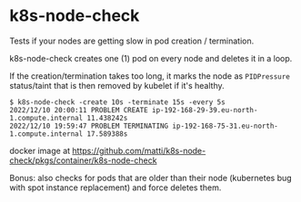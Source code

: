 # k8s-node-check

Tests if your nodes are getting slow in pod creation / termination.

k8s-node-check creates one (1) pod on every node and deletes it in a loop.

If the creation/termination takes too long, it marks the node as `PIDPressure` status/taint that is then removed by kubelet if it's healthy.

```console
$ k8s-node-check -create 10s -terminate 15s -every 5s
2022/12/10 20:00:11 PROBLEM CREATE ip-192-168-29-39.eu-north-1.compute.internal 11.438242s
2022/12/10 19:59:47 PROBLEM TERMINATING ip-192-168-75-31.eu-north-1.compute.internal 17.589388s
```

docker image at <https://github.com/matti/k8s-node-check/pkgs/container/k8s-node-check>

Bonus: also checks for pods that are older than their node (kubernetes bug with spot instance replacement) and force deletes them.
